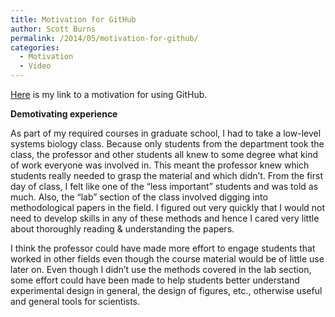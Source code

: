 ```yaml
---
title: Motivation for GitHub
author: Scott Burns
permalink: /2014/05/motivation-for-github/
categories:
  - Motivation
  - Video
---
```

[Here][1] is my link to a motivation for using GitHub.

**Demotivating experience**

As part of my required courses in graduate school, I had to take a low-level systems biology class. Because only students from the department took the class, the professor and other students all knew to some degree what kind of work everyone was involved in. This meant the professor knew which students really needed to grasp the material and which didn&#8217;t. From the first day of class, I felt like one of the &#8220;less important&#8221; students and was told as much. Also, the &#8220;lab&#8221; section of the class involved digging into methodological papers in the field. I figured out very quickly that I would not need to develop skills in any of these methods and hence I cared very little about thoroughly reading & understanding the papers.

I think the professor could have made more effort to engage students that worked in other fields even though the course material would be of little use later on. Even though I didn&#8217;t use the methods covered in the lab section, some effort could have been made to help students better understand experimental design in general, the design of figures, etc., otherwise useful and general tools for scientists.

 [1]: http://vimeo.com/96844861 "Video"
